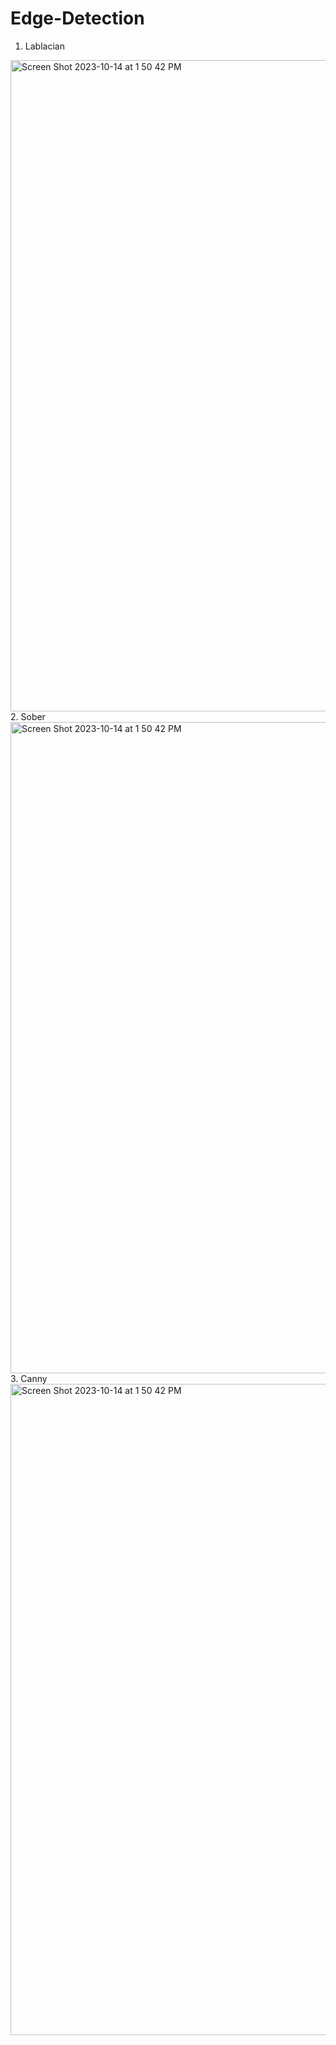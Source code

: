 # Edge-Detection
1. Lablacian
<img width="1042" alt="Screen Shot 2023-10-14 at 1 50 42 PM" src="https://github.com/sarehsoltani/Image-Anomaly-Detection/assets/23232055/0c335e83-21be-4d6c-aaa5-799ca81c7dcb">
2. Sober
<img width="1042" alt="Screen Shot 2023-10-14 at 1 50 42 PM" src="https://github.com/sarehsoltani/Image-Anomaly-Detection/assets/23232055/0c335e83-21be-4d6c-aaa5-799ca81c7dcb">
3. Canny
<img width="1042" alt="Screen Shot 2023-10-14 at 1 50 42 PM" src="https://github.com/sarehsoltani/Image-Anomaly-Detection/assets/23232055/0c335e83-21be-4d6c-aaa5-799ca81c7dcb">